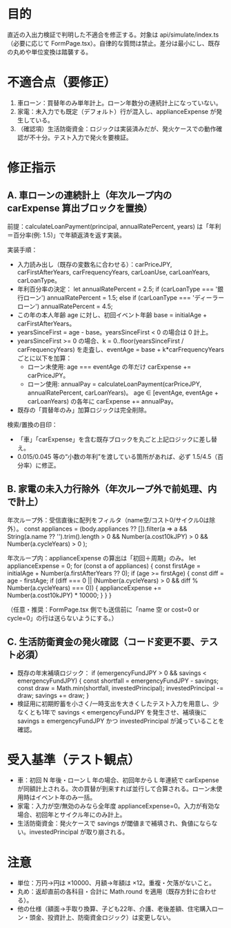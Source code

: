 # 目的
直近の入出力検証で判明した不適合を修正する。対象は api/simulate/index.ts（必要に応じて FormPage.tsx）。自律的な質問は禁止。差分は最小にし、既存の丸めや単位変換は踏襲する。

# 不適合点（要修正）
1) 車ローン：買替年のみ単年計上。ローン年数分の連続計上になっていない。
2) 家電：未入力でも既定（デフォルト）行が混入し、applianceExpense が発生している。
3) （確認項）生活防衛資金：ロジックは実装済みだが、発火ケースでの動作確認が不十分。テスト入力で発火を要検証。

# 修正指示

## A. 車ローンの連続計上（年次ループ内の carExpense 算出ブロックを置換）
前提：calculateLoanPayment(principal, annualRatePercent, years) は「年利＝百分率(例: 1.5)」で年額返済を返す実装。

実装手順：
- 入力読み出し（既存の変数名に合わせる）：carPriceJPY, carFirstAfterYears, carFrequencyYears, carLoanUse, carLoanYears, carLoanType。
- 年利百分率の決定：
  let annualRatePercent = 2.5;
  if (carLoanType === '銀行ローン') annualRatePercent = 1.5;
  else if (carLoanType === 'ディーラーローン') annualRatePercent = 4.5;
- この年の本人年齢 age に対し、初回イベント年齢 base = initialAge + carFirstAfterYears。
- yearsSinceFirst = age - base。yearsSinceFirst < 0 の場合は 0 計上。
- yearsSinceFirst >= 0 の場合、k = 0..floor(yearsSinceFirst / carFrequencyYears) を走査し、eventAge = base + k*carFrequencyYears ごとに以下を加算：
  - ローン未使用: age === eventAge の年だけ carExpense += carPriceJPY。
  - ローン使用: annualPay = calculateLoanPayment(carPriceJPY, annualRatePercent, carLoanYears)。
                 age ∈ [eventAge, eventAge + carLoanYears) の各年に carExpense += annualPay。
- 既存の「買替年のみ」加算ロジックは完全削除。

検索/置換の目印：
- 「車」「carExpense」を含む既存ブロックを丸ごと上記ロジックに差し替え。
- 0.015/0.045 等の“小数の年利”を渡している箇所があれば、必ず 1.5/4.5（百分率）に修正。

## B. 家電の未入力行除外（年次ループ外で前処理、内で計上）
年次ループ外：受信直後に配列をフィルタ（name空/コスト0/サイクル0は除外）。
const appliances = (body.appliances ?? []).filter(a =>
  a && String(a.name ?? '').trim().length > 0 &&
  Number(a.cost10kJPY) > 0 &&
  Number(a.cycleYears) > 0
);

年次ループ内：applianceExpense の算出は「初回＋周期」のみ。
let applianceExpense = 0;
for (const a of appliances) {
  const firstAge = initialAge + Number(a.firstAfterYears ?? 0);
  if (age >= firstAge) {
    const diff = age - firstAge;
    if (diff === 0 || (Number(a.cycleYears) > 0 && diff % Number(a.cycleYears) === 0)) {
      applianceExpense += Number(a.cost10kJPY) * 10000;
    }
  }
}

（任意・推奨：FormPage.tsx 側でも送信前に「name 空 or cost=0 or cycle=0」の行は送らないようにする。）

## C. 生活防衛資金の発火確認（コード変更不要、テスト必須）
- 既存の年末補填ロジック：
  if (emergencyFundJPY > 0 && savings < emergencyFundJPY) {
    const shortfall = emergencyFundJPY - savings;
    const draw = Math.min(shortfall, investedPrincipal);
    investedPrincipal -= draw;
    savings += draw;
  }
- 検証用に初期貯蓄を小さく/一時支出を大きくしたテスト入力を用意し、少なくとも1年で savings < emergencyFundJPY を発生させ、補填後に savings ≥ emergencyFundJPY かつ investedPrincipal が減っていることを確認。

# 受入基準（テスト観点）
- 車：初回 N 年後・ローン L 年の場合、初回年から L 年連続で carExpense が同額計上される。次の買替が到来すれば並行して合算される。ローン未使用時はイベント年のみ一括。
- 家電：入力が空/無効のみなら全年度 applianceExpense=0。入力が有効な場合、初回年とサイクル年にのみ計上。
- 生活防衛資金：発火ケースで savings が閾値まで補填され、負値にならない。investedPrincipal が取り崩される。

# 注意
- 単位：万円→円は ×10000、月額→年額は ×12。重複・欠落がないこと。
- 丸め：返却直前の各科目・合計に Math.round を適用（既存方針に合わせる）。
- 他の仕様（額面→手取り換算、子ども22年、介護、老後差額、住宅購入ローン・頭金、投資計上、防衛資金ロジック）は変更しない。
